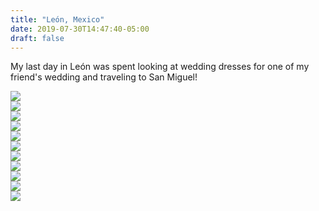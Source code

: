 ```yaml
---
title: "León, Mexico"
date: 2019-07-30T14:47:40-05:00
draft: false
---
```


<link href="/styles/common.css" rel="stylesheet">

<div class="content-shadow-container center-title-container">
    <p>My last day in León was spent looking at wedding dresses for one of my
    friend's wedding and traveling to San Miguel!</p>
</div>

<div class="content-long-shadow-container">
    <a href="https://imagizer.imageshack.com/v2/640x480q90/921/AAET9d.jpg" target="_blank">
        <img src="https://imagizer.imageshack.com/v2/640x480q90/921/AAET9d.jpg"/>
    </a>
</div>

<div class="content-shadow-container">
    <a href="https://imagizer.imageshack.com/v2/800x600q90/922/jHJISE.jpg" target="_blank">
        <img src="https://imagizer.imageshack.com/v2/800x600q90/922/jHJISE.jpg"/>
    </a>
</div>

<div class="content-long-shadow-container">
    <a href="https://imagizer.imageshack.com/v2/640x480q90/922/A3nZRK.jpg" target="_blank">
        <img src="https://imagizer.imageshack.com/v2/640x480q90/922/A3nZRK.jpg"/>
    </a>
</div>

<div class="content-long-shadow-container">
    <a href="https://imagizer.imageshack.com/v2/640x480q90/924/qItrZa.jpg" target="_blank">
        <img src="https://imagizer.imageshack.com/v2/640x480q90/924/qItrZa.jpg"/>
    </a>
</div>

<div class="content-long-shadow-container">
    <a href="https://imagizer.imageshack.com/v2/640x480q90/921/AFwO8X.jpg" target="_blank">
        <img src="https://imagizer.imageshack.com/v2/640x480q90/921/AFwO8X.jpg"/>
    </a>
</div>

<div class="content-long-shadow-container">
    <a href="https://imagizer.imageshack.com/v2/640x480q90/924/zs0EZj.jpg" target="_blank">
        <img src="https://imagizer.imageshack.com/v2/640x480q90/924/zs0EZj.jpg"/>
    </a>
</div>

<div class="content-long-shadow-container">
    <a href="https://imagizer.imageshack.com/v2/640x480q90/924/92arwA.jpg" target="_blank">
        <img src="https://imagizer.imageshack.com/v2/640x480q90/924/92arwA.jpg"/>
    </a>
</div>

<div class="content-long-shadow-container">
    <a href="https://imagizer.imageshack.com/v2/640x480q90/923/nAkorp.jpg" target="_blank">
        <img src="https://imagizer.imageshack.com/v2/640x480q90/923/nAkorp.jpg"/>
    </a>
</div>

<div class="content-long-shadow-container">
    <a href="https://imagizer.imageshack.com/v2/640x480q90/923/DzsswT.jpg" target="_blank">
        <img src="https://imagizer.imageshack.com/v2/640x480q90/923/DzsswT.jpg"/>
    </a>
</div>

<div class="content-shadow-container">
    <a href="https://imagizer.imageshack.com/v2/640x480q90/921/HoUJYq.jpg" target="_blank">
        <img src="https://imagizer.imageshack.com/v2/640x480q90/921/HoUJYq.jpg"/>
    </a>
</div>

<div class="content-long-shadow-container">
    <a href="https://imagizer.imageshack.com/v2/640x480q90/921/wbyBh8.jpg" target="_blank">
        <img src="https://imagizer.imageshack.com/v2/640x480q90/921/wbyBh8.jpg"/>
    </a>
</div>
